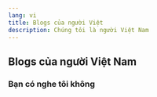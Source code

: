 ```yaml
---
lang: vi
title: Blogs của người Việt
description: Chúng tôi là người Việt Nam
---
```


## Blogs của người Việt Nam

### Bạn có nghe tôi không
